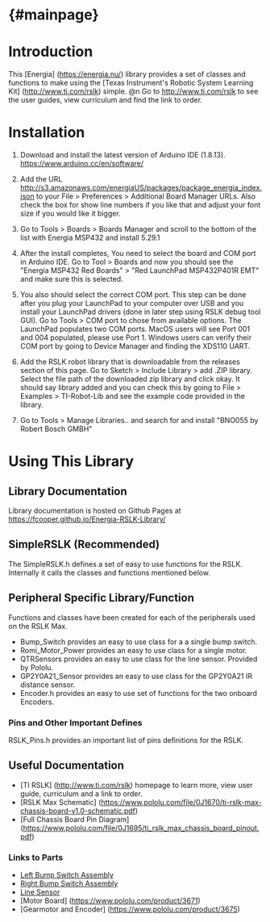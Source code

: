 {#mainpage}
=================

# Introduction


This [Energia] (https://energia.nu/) library provides a set of classes and functions to make using the [Texas Instrument's Robotic System Learning Kit] (http://www.ti.com/rslk) simple. @n Go to http://www.ti.com/rslk to see the user guides, view curriculum and find the link to order.

# Installation

1. Download and install the latest version of Arduino IDE (1.8.13). https://www.arduino.cc/en/software/

2. Add the URL http://s3.amazonaws.com/energiaUS/packages/package_energia_index.json to your File > Preferences > Additional Board Manager URLs. Also check the box for show line numbers if you like that and adjust your font size if you would like it bigger.

3. Go to Tools > Boards > Boards Manager and scroll to the bottom of the list with Energia MSP432 and install 5.29.1

4. After the install completes, You need to select the board and COM port in Arduino IDE. Go to Tool > Boards and now you should see the "Energia MSP432 Red Boards" > "Red LaunchPad MSP432P401R EMT" and make sure this is selected.

5. You also should select the correct COM port. This step can be done after you plug your LaunchPad to your computer over USB and you install your LaunchPad drivers (done in later step using RSLK debug tool GUI). Go to Tools > COM port to chose from available options. The LaunchPad populates two COM ports. MacOS users will see Port 001 and 004 populated, please use Port 1. Windows users can verify their COM port by going to Device Manager and finding the XDS110 UART.

6. Add the RSLK robot library that is downloadable from the releases section of this page. Go to Sketch > Include Library > add .ZIP library. Select the file path of the downloaded zip library and click okay. It should say library added and you can check this by going to File > Examples > TI-Robot-Lib and see the example code provided in the library.

7. Go to Tools > Manage Libraries.. and search for and install "BNO055 by Robert Bosch GMBH"

# Using This Library

## Library Documentation
Library documentation is hosted on Github Pages at https://fcooper.github.io/Energia-RSLK-Library/

## SimpleRSLK (Recommended)


The SimpleRSLK.h defines a set of easy to use functions for the RSLK. Internally it calls the classes and functions mentioned below.

## Peripheral Specific Library/Function

Functions and classes have been created for each of the peripherals used on the RSLK Max.

- Bump_Switch provides an easy to use class for a a single bump switch.
- Romi_Motor_Power provides an easy to use class for a single motor.
- QTRSensors provides an easy to use class for the line sensor. Provided by Pololu.
- GP2Y0A21_Sensor provides an easy to use class for the GP2Y0A21 IR distance sensor.
- Encoder.h provides an easy to use set of functions for the two onboard Encoders.

### Pins and Other Important Defines

RSLK_Pins.h provides an important list of pins definitions for the RSLK.

## Useful Documentation
- [TI RSLK] (http://www.ti.com/rslk) homepage to learn more, view user guide, curriculum and a link to order.
- [RSLK Max Schematic] (https://www.pololu.com/file/0J1670/ti-rslk-max-chassis-board-v1.0-schematic.pdf)
- [Full Chassis Board Pin Diagram] (https://www.pololu.com/file/0J1695/ti_rslk_max_chassis_board_pinout.pdf)

### Links to Parts
- [Left Bump Switch Assembly](https://www.pololu.com/product/3673)
- [Right Bump Switch Assembly](https://www.pololu.com/product/3674)
- [Line Sensor](https://www.pololu.com/product/3672)
- [Motor Board] (https://www.pololu.com/product/3671)
- [Gearmotor and Encoder] (https://www.pololu.com/product/3675)

